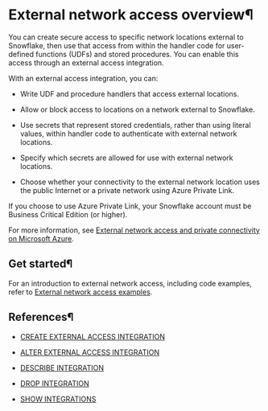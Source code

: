 # External network access overview¶  
  
You can create secure access to specific network locations external to
Snowflake, then use that access from within the handler code for user-defined
functions (UDFs) and stored procedures. You can enable this access through an
external access integration.

With an external access integration, you can:

  * Write UDF and procedure handlers that access external locations.

  * Allow or block access to locations on a network external to Snowflake.

  * Use secrets that represent stored credentials, rather than using literal values, within handler code to authenticate with external network locations.

  * Specify which secrets are allowed for use with external network locations.

  * Choose whether your connectivity to the external network location uses the public Internet or a private network using Azure Private Link.

If you choose to use Azure Private Link, your Snowflake account must be
Business Critical Edition (or higher).

For more information, see [External network access and private connectivity on
Microsoft Azure](creating-using-private-azure).

## Get started¶

For an introduction to external network access, including code examples, refer
to [External network access examples](external-network-access-examples).

## References¶

  * [CREATE EXTERNAL ACCESS INTEGRATION](../../sql-reference/sql/create-external-access-integration)

  * [ALTER EXTERNAL ACCESS INTEGRATION](../../sql-reference/sql/alter-external-access-integration)

  * [DESCRIBE INTEGRATION](../../sql-reference/sql/desc-integration)

  * [DROP INTEGRATION](../../sql-reference/sql/drop-integration)

  * [SHOW INTEGRATIONS](../../sql-reference/sql/show-integrations)

